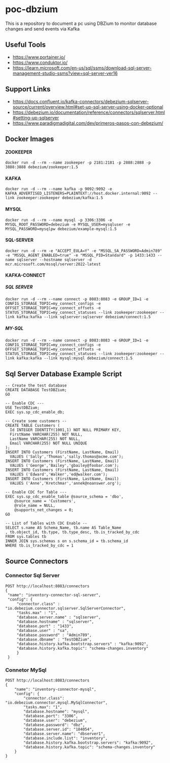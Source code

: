 # poc-dbzium
This is a repository to document a pc using DBZium to monitor database changes and send events via Kafka

## Useful Tools

- https://www.portainer.io/
- https://www.conduktor.io/
- https://learn.microsoft.com/en-us/sql/ssms/download-sql-server-management-studio-ssms?view=sql-server-ver16

## Support Links

- https://docs.confluent.io/kafka-connectors/debezium-sqlserver-source/current/overview.html#set-up-sql-server-using-docker-optional
- https://debezium.io/documentation/reference/connectors/sqlserver.html#setting-up-sqlserver
- https://www.paradigmadigital.com/dev/primeros-pasos-con-debezium/

## Docker Images
#### ZOOKEEPER
`docker run -d --rm --name zookeeper -p 2181:2181 -p 2888:2888 -p 3888:3888 debezium/zookeeper:1.5`

#### KAFKA
`docker run -d --rm --name kafka -p 9092:9092 -e KAFKA_ADVERTISED_LISTENERS=PLAINTEXT://host.docker.internal:9092 --link zookeeper:zookeeper debezium/kafka:1.5`

#### MYSQL
`docker run -d --rm --name mysql -p 3306:3306 -e MYSQL_ROOT_PASSWORD=debezium -e MYSQL_USER=mysqluser -e MYSQL_PASSWORD=mysqlpw debezium/example-mysql:1.5`

#### SQL-SERVER
`docker run -d --rm -e "ACCEPT_EULA=Y" -e "MSSQL_SA_PASSWORD=Admin789" -e "MSSQL_AGENT_ENABLED=true" -e "MSSQL_PID=Standard" -p 1433:1433 --name sqlserver --hostname sqlserver -d mcr.microsoft.com/mssql/server:2022-latest`

#### KAFKA-CONNECT
##### SQL SERVER
`docker run -d --rm --name connect -p 8083:8083 -e GROUP_ID=1 -e CONFIG_STORAGE_TOPIC=my_connect_configs -e OFFSET_STORAGE_TOPIC=my_connect_offsets -e STATUS_STORAGE_TOPIC=my_connect_statuses --link zookeeper:zookeeper --link kafka:kafka --link sqlserver:sqlserver debezium/connect:1.5`

##### MY-SQL
`docker run -d --rm --name connect -p 8083:8083 -e GROUP_ID=1 -e CONFIG_STORAGE_TOPIC=my_connect_configs -e OFFSET_STORAGE_TOPIC=my_connect_offsets -e STATUS_STORAGE_TOPIC=my_connect_statuses --link zookeeper:zookeeper --link kafka:kafka --link mysql:mysql debezium/connect:1.5`

## Sql Server Database Example Script

```
-- Create the test database
CREATE DATABASE TestDBZium;
GO

-- Enable CDC ---
USE TestDBZium;
EXEC sys.sp_cdc_enable_db;

-- Create some customers --
CREATE TABLE Customers (
  Id INTEGER IDENTITY(1001,1) NOT NULL PRIMARY KEY,
  FirstName VARCHAR(255) NOT NULL,
  LastName VARCHAR(255) NOT NULL,
  Email VARCHAR(255) NOT NULL UNIQUE
);
INSERT INTO Customers (FirstName, LastName, Email)
  VALUES ('Sally','Thomas','sally.thomas@acme.com');
INSERT INTO Customers (FirstName, LastName, Email)
  VALUES ('George','Bailey','gbailey@foobar.com');
INSERT INTO Customers (FirstName, LastName, Email)
  VALUES ('Edward','Walker','ed@walker.com');
INSERT INTO Customers (FirstName, LastName, Email)
  VALUES ('Anne','Kretchmar','annek@noanswer.org');

-- Enable CDC for Table ---
EXEC sys.sp_cdc_enable_table @source_schema = 'dbo', 
	@source_name = 'Customers', 
	@role_name = NULL, 
	@supports_net_changes = 0;
GO

-- List of Tables with CDC Enable --
SELECT s.name AS Schema_Name, tb.name AS Table_Name
, tb.object_id, tb.type, tb.type_desc, tb.is_tracked_by_cdc
FROM sys.tables tb
INNER JOIN sys.schemas s on s.schema_id = tb.schema_id
WHERE tb.is_tracked_by_cdc = 1
```

## Source Connectors

### Connector Sql Server

```
POST http://localhost:8083/connectors
{
 "name": "inventory-connector-sql-server",
 "config": {
     "connector.class" : "io.debezium.connector.sqlserver.SqlServerConnector",
     "tasks.max" : "1",
     "database.server.name" : "sqlserver",
     "database.hostname" : "sqlserver",
     "database.port" : "1433",
     "database.user" : "sa",
     "database.password" : "Admin789",
     "database.dbname" : "TestDBZium",
     "database.history.kafka.bootstrap.servers" : "kafka:9092",
     "database.history.kafka.topic": "schema-changes.inventory"
     }
 }
```

### Connetor MySql

```
POST http://localhost:8083/connectors
{
    "name": "inventory-connector-mysql",
    "config": {
        "connector.class": "io.debezium.connector.mysql.MySqlConnector",
        "tasks.max": "1",
        "database.hostname": "mysql",
        "database.port": "3306",
        "database.user": "debezium",
        "database.password": "dbz",
        "database.server.id": "184054",
        "database.server.name": "dbserver1",
        "database.include.list": "inventory",
        "database.history.kafka.bootstrap.servers": "kafka:9092",
        "database.history.kafka.topic": "schema-changes.inventory"
    }
}
```

